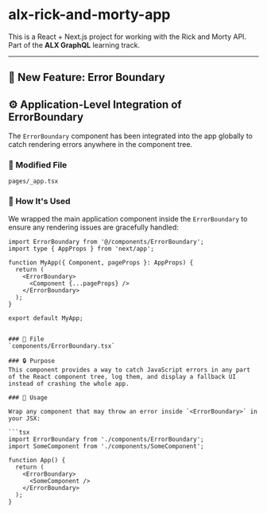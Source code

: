 # alx-rick-and-morty-app

This is a React + Next.js project for working with the Rick and Morty API.  
Part of the **ALX GraphQL** learning track.

---

## 🧱 New Feature: Error Boundary

## ⚙️ Application-Level Integration of ErrorBoundary

The `ErrorBoundary` component has been integrated into the app globally to catch rendering errors anywhere in the component tree.

### 📄 Modified File
`pages/_app.tsx`

### 🔧 How It's Used

We wrapped the main application component inside the `ErrorBoundary` to ensure any rendering issues are gracefully handled:

```tsx
import ErrorBoundary from '@/components/ErrorBoundary';
import type { AppProps } from 'next/app';

function MyApp({ Component, pageProps }: AppProps) {
  return (
    <ErrorBoundary>
      <Component {...pageProps} />
    </ErrorBoundary>
  );
}

export default MyApp;


### 📁 File
`components/ErrorBoundary.tsx`

### 🔒 Purpose
This component provides a way to catch JavaScript errors in any part of the React component tree, log them, and display a fallback UI instead of crashing the whole app.

### 🔧 Usage

Wrap any component that may throw an error inside `<ErrorBoundary>` in your JSX:

```tsx
import ErrorBoundary from './components/ErrorBoundary';
import SomeComponent from './components/SomeComponent';

function App() {
  return (
    <ErrorBoundary>
      <SomeComponent />
    </ErrorBoundary>
  );
}
